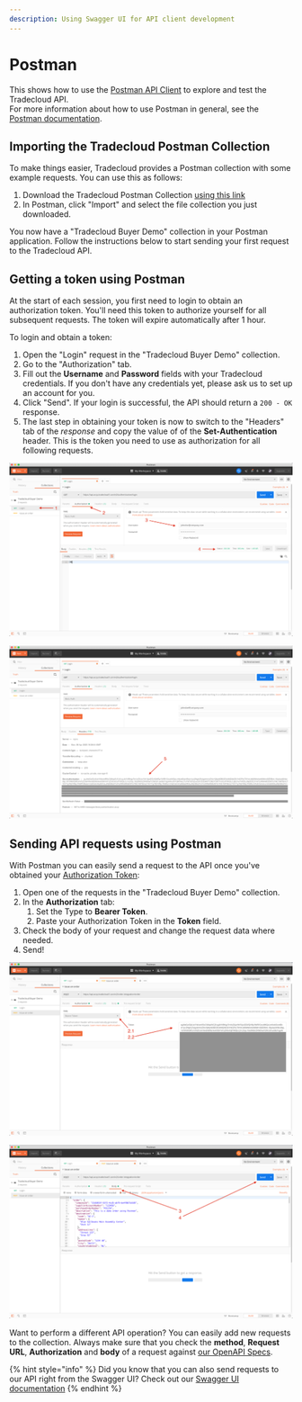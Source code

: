 ```yaml
---
description: Using Swagger UI for API client development
---
```


# Postman

This shows how to use the [Postman API Client](https://www.postman.com/product/api-client) to explore and test the Tradecloud API.  
For more information about how to use Postman in general, see the [Postman documentation](https://learning.postman.com/docs/postman/launching-postman/introduction/).

## Importing the Tradecloud Postman Collection

To make things easier, Tradecloud provides a Postman collection with some example requests. You can use this as follows:

1. Download the Tradecloud Postman Collection [using this link](https://github.com/tradecloud/tradecloud-docs-api-v2/tree/cd07f44b0599be045b1e6145e3c5aecca141ee5b/api/tools/Tradecloud-Buyer-Demo.postman_collection.json)
2. In Postman, click "Import" and select the file collection you just downloaded.

You now have a "Tradecloud Buyer Demo" collection in your Postman application. Follow the instructions below to start sending your first request to the Tradecloud API.

## Getting a token using Postman

At the start of each session, you first need to login to obtain an authorization token. You'll need this token to authorize yourself for all subsequent requests. The token will expire automatically after 1 hour.

To login and obtain a token:

1. Open the "Login" request in the "Tradecloud Buyer Demo" collection.
2. Go to the "Authorization" tab.
3. Fill out the **Username** and **Password** fields with your Tradecloud credentials. If you don't have any credentials yet, please ask us to set up an account for you.
4. Click "Send". If your login is successful, the API should return a `200 - OK` response. 
5. The last step in obtaining your token is now to switch to the "Headers" tab of the _response_ and copy the value of of the **Set-Authentication** header. This is the token you need to use as authorization for all following requests.

![Sending a Login request](../../.gitbook/assets/postman-login-1.png)

![Obtaining the authorization token](../../.gitbook/assets/postman-login-2.png)

## Sending API requests using Postman

With Postman you can easily send a request to the API once you've obtained your [Authorization Token](postman.md#getting-a-token-using-postman):

1. Open one of the requests in the "Tradecloud Buyer Demo" collection.
2. In the **Authorization** tab:
   1. Set the Type to **Bearer Token**.
   2. Paste your Authorization Token in the **Token** field. 
3. Check the body of your request and change the request data where needed.
4. Send! 

![Set the Authorization Token](../../.gitbook/assets/postman-issue-1.png)

![Send the Request](../../.gitbook/assets/postman-issue-2.png)

Want to perform a different API operation? You can easily add new requests to the collection. Always make sure that you check the **method**, **Request URL**, **Authorization** and **body** of a request against [our OpenAPI Specs](https://api.accp.tradecloud1.com/).

{% hint style="info" %}
Did you know that you can also send requests to our API right from the Swagger UI? Check out our [Swagger UI documentation](swagger-ui.md)
{% endhint %}


